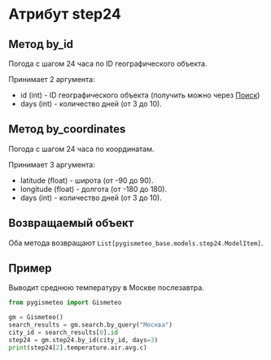 # Атрибут step24

## Метод by_id

Погода с шагом 24 часа по ID географического объекта.

Принимает 2 аргумента:

- id (int) - ID географического объекта (получить можно через [Поиск](search.md))
- days (int) - количество дней (от 3 до 10).

## Метод by_coordinates

Погода с шагом 24 часа по координатам.

Принимает 3 аргумента:

- latitude (float) - широта (от -90 до 90).
- longitude (float) - долгота (от -180 до 180).
- days (int) - количество дней (от 3 до 10).

## Возвращаемый объект

Оба метода возвращают `List[pygismeteo_base.models.step24.ModelItem]`.

## Пример

Выводит среднюю температуру в Москве послезавтра.

```python
from pygismeteo import Gismeteo

gm = Gismeteo()
search_results = gm.search.by_query("Москва")
city_id = search_results[0].id
step24 = gm.step24.by_id(city_id, days=3)
print(step24[2].temperature.air.avg.c)
```
